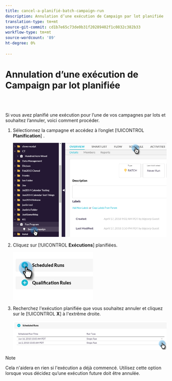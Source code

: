 ```yaml
---
title: cancel-a-planifié-batch-campaign-run
description: Annulation d’une exécution de Campaign par lot planifiée
translation-type: tm+mt
source-git-commit: cd1b7e65c73de0b31f20289402f1c0832c382b33
workflow-type: tm+mt
source-wordcount: '89'
ht-degree: 0%

---
```



# Annulation d’une exécution de Campaign par lot planifiée

<br> 

Si vous avez planifié une exécution pour l’une de vos campagnes par lots et souhaitez l’annuler, voici comment procéder.

1. Sélectionnez la campagne et accédez à l’onglet [!UICONTROL **Planification**] .

   ![Image un](/help/sky/assets/smart-campaigns/cancel-a-scheduled-batch-campaign-run/cancel-a-scheduled-batch-campaign-run-1.png)

1. Cliquez sur [!UICONTROL **Exécutions**] planifiées.

   ![Image 2](/help/sky/assets/smart-campaigns/cancel-a-scheduled-batch-campaign-run/cancel-a-scheduled-batch-campaign-run-2.png)

1. Recherchez l&#39;exécution planifiée que vous souhaitez annuler et cliquez sur le [!UICONTROL **X**] à l&#39;extrême droite.

   ![Image trois](/help/sky/assets/smart-campaigns/cancel-a-scheduled-batch-campaign-run/cancel-a-scheduled-batch-campaign-run-3.png)

>[!NOTE]
>
>Cela n&#39;aidera en rien si l&#39;exécution a déjà commencé. Utilisez cette option lorsque vous décidez qu’une exécution future doit être annulée.
